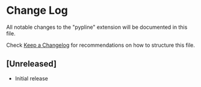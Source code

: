 # Change Log
All notable changes to the "pypline" extension will be documented in this file.

Check [Keep a Changelog](http://keepachangelog.com/) for recommendations on how to structure this file.

## [Unreleased]
- Initial release